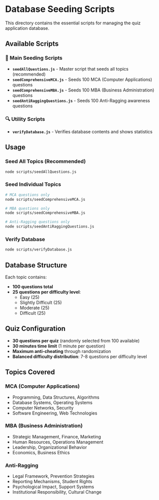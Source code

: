 # Database Seeding Scripts

This directory contains the essential scripts for managing the quiz application database.

## Available Scripts

### 🚀 Main Seeding Scripts

- **`seedAllQuestions.js`** - Master script that seeds all topics (recommended)
- **`seedComprehensiveMCA.js`** - Seeds 100 MCA (Computer Applications) questions
- **`seedComprehensiveMBA.js`** - Seeds 100 MBA (Business Administration) questions  
- **`seedAntiRaggingQuestions.js`** - Seeds 100 Anti-Ragging awareness questions

### 🔍 Utility Scripts

- **`verifyDatabase.js`** - Verifies database contents and shows statistics

## Usage

### Seed All Topics (Recommended)
```bash
node scripts/seedAllQuestions.js
```

### Seed Individual Topics
```bash
# MCA questions only
node scripts/seedComprehensiveMCA.js

# MBA questions only
node scripts/seedComprehensiveMBA.js

# Anti-Ragging questions only
node scripts/seedAntiRaggingQuestions.js
```

### Verify Database
```bash
node scripts/verifyDatabase.js
```

## Database Structure

Each topic contains:
- **100 questions total**
- **25 questions per difficulty level**:
  - Easy (25)
  - Slightly Difficult (25)
  - Moderate (25)
  - Difficult (25)

## Quiz Configuration

- **30 questions per quiz** (randomly selected from 100 available)
- **30 minutes time limit** (1 minute per question)
- **Maximum anti-cheating** through randomization
- **Balanced difficulty distribution**: 7-8 questions per difficulty level

## Topics Covered

### MCA (Computer Applications)
- Programming, Data Structures, Algorithms
- Database Systems, Operating Systems
- Computer Networks, Security
- Software Engineering, Web Technologies

### MBA (Business Administration)
- Strategic Management, Finance, Marketing
- Human Resources, Operations Management
- Leadership, Organizational Behavior
- Economics, Business Ethics

### Anti-Ragging
- Legal Framework, Prevention Strategies
- Reporting Mechanisms, Student Rights
- Psychological Impact, Support Systems
- Institutional Responsibility, Cultural Change
